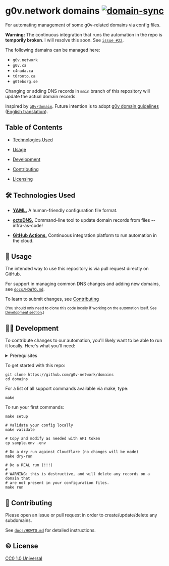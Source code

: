 # g0v.network domains [![domain-sync][badge]][workflows]

For automating management of some g0v-related domains via config files.

**Warning:** The continuous integration that runs the automation in the repo is **temporily broken**.
I will resolve this soon. See [`issue #22`](https://github.com/g0v-network/domains/issues/22).

The following damains can be managed here:
- `g0v.network`
- `g0v.ca`
- `c4nada.ca`
- `t0ronto.ca`
- `g0teborg.se`

Changing or adding DNS records in `main` branch of this repository will update
the actual domain records.

Inspired by [`g0v/domain`][g0v/domain].
Future intention is to adopt [g0v domain guidelines][guidelines-tw] ([English translation][guidelines-en]).

   [g0v/domain]: https://github.com/g0v/domain
   [guidelines-tw]: https://docs.google.com/document/d/1g4unx-__fvCc6tPLeniPd_jb5EoIDALXOYkROWyVaTo/edit#
   [guidelines-en]: https://translate.google.com/translate?sl=auto&tl=en&u=https://docs.google.com/document/d/e/2PACX-1vQzVmqKlZGqWjSj7SirbzIrv5c9SpCQqRpRGO04_N6LqbfXSez8DIQQP8GY38SMaUbtUVgnafw_aTwr/pub

## Table of Contents

- [Technologies Used][tech]
- [Usage][usage]
- [Development][dev]
- [Contributing][contrib]
- [Licensing][license]

   [tech]: #hammer_and_wrench-technologies-used
   [usage]: #balloon-usage
   [dev]: #woman_technologist-development
   [contrib]: #muscle-contributing
   [license]: #copyright-license

## :hammer_and_wrench: Technologies Used

- [**YAML.**][yaml] A human-friendly configuration file format.
- [**octoDNS.**][octodns] Command-line tool to update domain records from files -- infra-as-code!
- [**GitHub Actions.**][gh-actions] Continuous integration platform to run automation in the cloud.

   [yaml]: https://docs.ansible.com/ansible/latest/reference_appendices/YAMLSyntax.html
   [octodns]: https://github.com/octodns/octodns
   [gh-actions]: https://github.com/features/actions

## :balloon: Usage

The intended way to use this repository is via pull request directly on GitHub.

For support in managing common DNS changes and adding new domains, see
[`docs/HOWTO.md`](/docs/HOWTO.md).

To learn to submit changes, see [Contributing][contrib]

<sub>(You should only need to clone this code locally if working on the
automation itself. See <a href="#woman_technologist-development">Development section</a>.)</sub>

## :woman_technologist: Development

To contribute changes to our automation, you'll likely want to be able to run it locally. Here's what you'll need:

<details>
  <summary>Prerequisites</summary>

  - [Install][py3] Python 3
  - [Install][make] `make`
  - [Install][pipenv] `pipenv`.
  - [Register][cf-user] a Cloudflare user account
    - any non-special account will do
  - [Add][cf-website] each Cloudflare domain/zone/website (those mentioned above)
    - you can "fake it" by initiating the import process, without activating (ie. no need to have access to the actual domain)
  - Generate a properly scoped Cloudflare API token
    - [Documentation][cf-token-docs] for creating tokens [in your profile][cf-token]
    - Permissions: `Zone | DNS | Edit`
    - Zone Resources: `Include | Specific zone | example.com` for each zone/domain
      - Alternatively: `Include | All zones from an account`

</details>

   [py3]: https://realpython.com/installing-python/
   [make]: https://osxdaily.com/2014/02/12/install-command-line-tools-mac-os-x/
   [pipenv]: https://pipenv.pypa.io/en/latest/#install-pipenv-today
   [cf-user]: https://dash.cloudflare.com/sign-up
   [cf-website]: https://support.cloudflare.com/hc/en-us/articles/201720164-Creating-a-Cloudflare-account-and-adding-a-website
   [cf-token-docs]: https://support.cloudflare.com/hc/en-us/articles/200167836-Managing-API-Tokens-and-Keys#12345680
   [cf-token]: https://dash.cloudflare.com/profile/api-tokens

To get started with this repo:

```
git clone https://github.com/g0v-network/domains
cd domains
```

For a list of all support commands available via make, type:

```
make
```

To run your first commands:

```
make setup

# Validate your config locally
make validate

# Copy and modify as needed with API token
cp sample.env .env

# Do a dry run against Cloudflare (no changes will be made)
make dry-run

# Do a REAL run (!!!)
#
# WARNING: this is destructive, and will delete any records on a domain that
# are not present in your configuration files.
make run
```

## :muscle: Contributing

Please open an issue or pull request in order to create/update/delete any
subdomains.

See [`docs/HOWTO.md`](/docs/HOWTO.md) for detailed instructions.

## :copyright: License

[CC0 1.0 Universal](https://creativecommons.org/publicdomain/zero/1.0/)

<!-- Links -->

   <!-- Pre-filled file contents url encoded via tool. See: https://meyerweb.com/eric/tools/dencoder/ -->
   [new-subdomain]: https://github.com/g0v-network/domains/new/main?filename=g0v.network./my.example.g0v.network.yaml&value=my.example%3A%0A%20%20-%20type%3A%20A%0A%20%20%20%20values%3A%0A%20%20%20%20%20%20-%20123.45.67.89%0A%20%20%20%20metdata%3A%0A%20%20%20%20%20%20repository%3A%20https%3A%2F%2Fgithub.com%2Fg0v-network%2Ffoo%0A%20%20%20%20%20%20maintainer%3A%0A%20%20%20%20%20%20%20%20-%20some-github-user
   [badge]: https://github.com/g0v-network/domains/workflows/domain-sync/badge.svg?branch=main
   [workflows]: https://github.com/g0v-network/domains/actions?query=workflow:domain-sync
